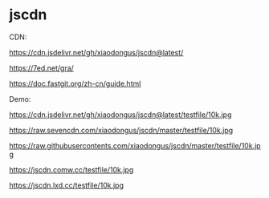 # jscdn
CDN:

https://cdn.jsdelivr.net/gh/xiaodongus/jscdn@latest/

https://7ed.net/gra/

https://doc.fastgit.org/zh-cn/guide.html


Demo:

https://cdn.jsdelivr.net/gh/xiaodongus/jscdn@latest/testfile/10k.jpg

https://raw.sevencdn.com/xiaodongus/jscdn/master/testfile/10k.jpg

https://raw.githubusercontents.com/xiaodongus/jscdn/master/testfile/10k.jpg

https://jscdn.comw.cc/testfile/10k.jpg

https://jscdn.lxd.cc/testfile/10k.jpg
